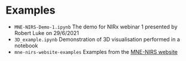 # Examples

* `MNE-NIRS-Demo-1.ipynb` The demo for NIRx webinar 1 presented by Robert Luke on 29/6/2021
* `3D_example.ipynb` Demonstration of 3D visualisation performed in a notebook
* `mne-nirs-website-examples` Examples from the [MNE-NIRS website](https://mne.tools/mne-nirs)
